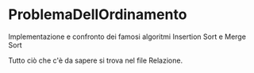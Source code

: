 # ProblemaDellOrdinamento
Implementazione e confronto dei famosi algoritmi Insertion Sort e Merge Sort

Tutto ciò che c'è da sapere si trova nel file Relazione.
